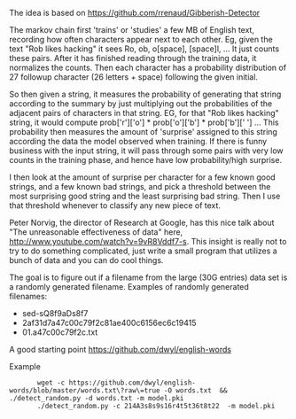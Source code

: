 The idea is based on https://github.com/rrenaud/Gibberish-Detector

The markov chain first 'trains' or 'studies' a few MB of English text, recording how often characters appear next to each other. Eg, given the text "Rob likes hacking" it sees Ro, ob, o[space], [space]l, ... It just counts these pairs. After it has finished reading through the training data, it normalizes the counts. Then each character has a probability distribution of 27 followup character (26 letters + space) following the given initial.

So then given a string, it measures the probability of generating that string according to the summary by just multiplying out the probabilities of the adjacent pairs of characters in that string. EG, for that "Rob likes hacking" string, it would compute prob['r']['o'] * prob['o']['b'] * prob['b'][' '] ... This probability then measures the amount of 'surprise' assigned to this string according the data the model observed when training. If there is funny business with the input string, it will pass through some pairs with very low counts in the training phase, and hence have low probability/high surprise.

I then look at the amount of surprise per character for a few known good strings, and a few known bad strings, and pick a threshold between the most surprising good string and the least surprising bad string. Then I use that threshold whenever to classify any new piece of text.

Peter Norvig, the director of Research at Google, has this nice talk about "The unreasonable effectiveness of data" here, http://www.youtube.com/watch?v=9vR8Vddf7-s. This insight is really not to try to do something complicated, just write a small program that utilizes a bunch of data and you can do cool things.


The goal is to figure out if a filename from the large (30G entries) data set is a randomly generated filename. Examples of randomly generated filenames:
* sed-sQ8f9aDs8f7
* 2af31d7a47c00c79f2c81ae400c6156ec6c19415
* 01.a47c00c79f2c.txt


A good starting point https://github.com/dwyl/english-words

Example

           wget -c https://github.com/dwyl/english-words/blob/master/words.txt\?raw\=true -O words.txt  && ./detect_random.py -d words.txt -m model.pki  
           ./detect_random.py -c 214A3s8s9s16r4t5t36t8t22  -m model.pki